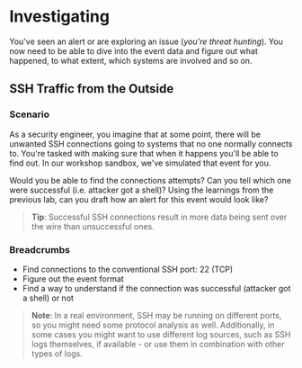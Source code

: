 # Investigating

You've seen an alert or are exploring an issue (*you're threat hunting*). You now need to be able to dive into the
event data and figure out what happened, to what extent, which systems are involved and so on.

## SSH Traffic from the Outside

### Scenario

As a security engineer, you imagine that at some point, there will be unwanted SSH connections going to systems that no
one normally connects to. You're tasked with making sure that when it happens you'll be able to find out.
In our workshop sandbox, we've simulated that event for you.

Would you be able to find the connections attempts? Can you tell which one were successful (i.e. attacker got a shell)?
Using the learnings from the previous lab, can you draft how an alert for this event would look like?

> **Tip**: Successful SSH connections result in more data being sent over the wire than unsuccessful ones.

### Breadcrumbs

- Find connections to the conventional SSH port: 22 (TCP)
- Figure out the event format
- Find a way to understand if the connection was successful (attacker got a shell) or not

> **Note**: In a real environment, SSH may be running on different ports, so you might need some protocol analysis as
> well. Additionally, in some cases you might want to use different log sources, such as SSH logs themselves, if
> available - or use them in combination with other types of logs.
